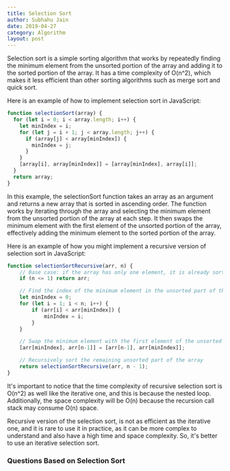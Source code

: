 ```yaml
---
title: Selection Sort
author: Subhahu Jain
date: 2019-04-27
category: Algorithm
layout: post
---
```



Selection sort is a simple sorting algorithm that works by repeatedly finding the minimum element from the unsorted portion of the array and adding it to the sorted portion of the array. It has a time complexity of O(n^2), which makes it less efficient than other sorting algorithms such as merge sort and quick sort.

Here is an example of how to implement selection sort in JavaScript:

```js
function selectionSort(array) {
  for (let i = 0; i < array.length; i++) {
    let minIndex = i;
    for (let j = i + 1; j < array.length; j++) {
      if (array[j] < array[minIndex]) {
        minIndex = j;
      }
    }
    [array[i], array[minIndex]] = [array[minIndex], array[i]];
  }
  return array;
}
```

In this example, the selectionSort function takes an array as an argument and returns a new array that is sorted in ascending order. The function works by iterating through the array and selecting the minimum element from the unsorted portion of the array at each step. It then swaps the minimum element with the first element of the unsorted portion of the array, effectively adding the minimum element to the sorted portion of the array.


Here is an example of how you might implement a recursive version of selection sort in JavaScript:

```js
function selectionSortRecursive(arr, n) {
    // Base case: if the array has only one element, it is already sorted
    if (n <= 1) return arr;

    // Find the index of the minimum element in the unsorted part of the array
    let minIndex = 0;
    for (let i = 1; i < n; i++) {
        if (arr[i] < arr[minIndex]) {
            minIndex = i;
        }
    }

    // Swap the minimum element with the first element of the unsorted part
    [arr[minIndex], arr[n-1]] = [arr[n-1], arr[minIndex]];

    // Recursively sort the remaining unsorted part of the array
    return selectionSortRecursive(arr, n - 1);
}
```

It's important to notice that the time complexity of recursive selection sort is O(n^2) as well like the iterative one, and this is because the nested loop. Additionally, the space complexity will be O(n) because the recursion call stack may consume O(n) space.

Recursive version of the selection sort, is not as efficient as the iterative one, and it is rare to use it in practice, as it can be more complex to understand and also have a high time and space complexity. So, it's better to use an iterative selection sort.


### Questions Based on Selection Sort